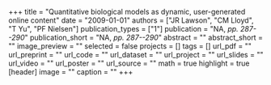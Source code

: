 +++
title = "Quantitative biological models as dynamic, user-generated online content"
date = "2009-01-01"
authors = ["JR Lawson", "CM Lloyd", "T Yu", "PF Nielsen"]
publication_types = ["1"]
publication = "NA, _pp. 287--290_"
publication_short = "NA, _pp. 287--290_"
abstract = ""
abstract_short = ""
image_preview = ""
selected = false
projects = []
tags = []
url_pdf = ""
url_preprint = ""
url_code = ""
url_dataset = ""
url_project = ""
url_slides = ""
url_video = ""
url_poster = ""
url_source = ""
math = true
highlight = true
[header]
image = ""
caption = ""
+++
